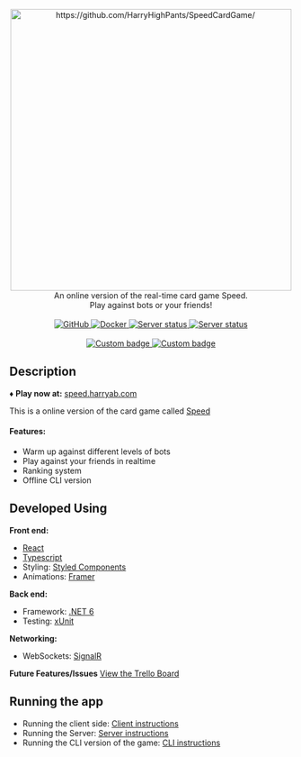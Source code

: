 <p align="center">
  <a href="https://speed.harryab.com" target="_blank">
    <img src="https://user-images.githubusercontent.com/38173749/164132835-9de2b46f-7478-4a89-aef6-31a406b69284.png" width="500" alt="https://github.com/HarryHighPants/SpeedCardGame/"><br/>
  </a>
    An online version of the real-time card game Speed.<br>Play against bots or your friends!<br/><br>
    <a href="https://github.com/HarryHighPants/SpeedCardGame/blob/master/LICENSE.md">
      <img alt="GitHub" src="https://img.shields.io/github/license/harryhighpants/SpeedCardGame">
    </a>
    <a href="https://github.com/HarryHighPants/SpeedCardGame/actions">
      <img alt="Docker" src="https://img.shields.io/github/actions/workflow/status/harryhighpants/speedcardgame/docker-publish.yml?logo=GitHubActions&logoColor=white">
    </a>
    <a href="https://speed.harryab.com" target="_blank">
      <img alt="Server status" src="https://img.shields.io/endpoint?label=Oceania%20Server%20Status&url=https%3A%2F%2Fserver.harryab.com%3A10000%2Fshield%2Fstatus">
    </a>
    <a href="https://speed.harryab.com" target="_blank">
      <img alt="Server status" src="https://img.shields.io/endpoint?label=American%20Server%20Status&url=https%3A%2F%2Ffalcon.harryab.com%2Fshield%2Fstatus">
    </a>
    <br>
    <br>
    <a href="https://speed.harryab.com" target="_blank">
      <img alt="Custom badge" src="https://img.shields.io/endpoint?label=Oceania%20Games%20Today&color=orange&logo=youTubeGaming&style=for-the-badge&url=https%3A%2F%2Fserver.harryab.com%3A10000%2Fshield%2Fdaily-games" />
      <img alt="Custom badge" src="https://img.shields.io/endpoint?label=American%20Games%20Today&color=orange&logo=youTubeGaming&style=for-the-badge&url=https%3A%2F%2Ffalcon.harryab.com%2Fshield%2Fdaily-games" />
    </a>
</p>

## Description

♦️ **Play now at:** [speed.harryab.com](https://speed.harryab.com)

This is a online version of the card game called [Speed](https://en.wikipedia.org/wiki/Speed_(card_game))

#### Features:

- Warm up against different levels of bots
- Play against your friends in realtime
- Ranking system
- Offline CLI version

## Developed Using

**Front end:**

- [React](https://reactjs.org/)
- [Typescript](https://www.typescriptlang.org/)
- Styling: [Styled Components](https://styled-components.com/)
- Animations: [Framer](https://www.framer.com/motion/)

**Back end:**

- Framework: [.NET 6](https://docs.microsoft.com/en-us/dotnet/core/whats-new/dotnet-6)
- Testing: [xUnit](https://xunit.net/)

**Networking:**

- WebSockets: [SignalR](https://dotnet.microsoft.com/en-us/apps/aspnet/signalr)

**Future Features/Issues**
[View the Trello Board](https://trello.com/b/eymZghZo/speed-online)

## Running the app

- Running the client
  side: [Client instructions](https://github.com/HarryHighPants/SpeedCardGame/blob/master/Client/README.md)
- Running the Server: [Server instructions](https://github.com/HarryHighPants/SpeedCardGame/tree/master/Server)
- Running the CLI version of the
  game: [CLI instructions](https://github.com/HarryHighPants/SpeedCardGame/tree/master/CliGame)
